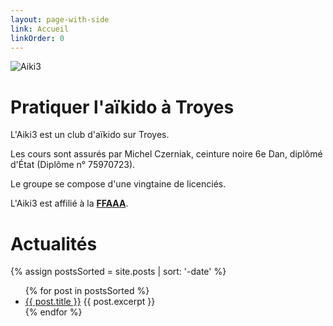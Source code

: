 ```yaml
---
layout: page-with-side
link: Accueil
linkOrder: 0
---
```


<div class="intro-style">
 <div class="intro-style__content intro-style__img">
   <img src="{{ '/assets/logo_aiki3_complete.png' | relative_url }}" alt="Aiki3" />
 </div>
 <div class="intro-style__content intro-style__body">
   <h1>Pratiquer l'aïkido à Troyes</h1>
   <p>L'Aiki3 est un club d'aïkido sur Troyes.</p>
   <p>Les cours sont assurés par Michel Czerniak, ceinture noire 6e Dan, diplômé d'État (Diplôme n° 75970723).</p>
   <p>Le groupe se compose d'une vingtaine de licenciés.</p>
   <p>L'Aiki3 est affilié à la <a href="http://www.aikido.com.fr" target="_blank"><strong>FFAAA</strong></a>.</p>
 </div>
</div>

<!--<a href="http://www.aikido.com.fr" target="_blank">
  ![Fédération Française Aïkido Aïkibudo et Affinitaires]({{ '/assets/logo_ffaaa.jpg' | relative_url }})
</a>

[Tarifs et conditions d'adhésion]({{ 'club' | relative_url }})

<a href="{{ '/assets/triptyque 2010-2011.pdf' | relative_url }}" target="_blank">Tryptique de présentation de l'Aiki3</a>-->

# Actualités

{% assign postsSorted = site.posts | sort: '-date' %}
<ul>
  {% for post in postsSorted %}
    <li>
      <a href="{{ post.url }}">{{ post.title }}</a>
      {{ post.excerpt }}
    </li>
  {% endfor %}
</ul>

